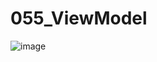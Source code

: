# 055_ViewModel

![image](https://github.com/thariqazhar/055_ViewModel/assets/114936593/f3c0953f-fb6d-4df6-9158-a5bbf68891f4)
